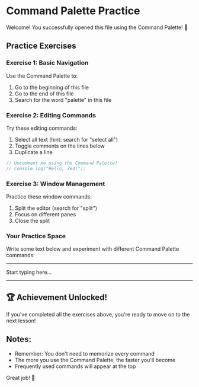 # Command Palette Practice

Welcome! You successfully opened this file using the Command Palette! 🎉

## Practice Exercises

### Exercise 1: Basic Navigation
Use the Command Palette to:
1. Go to the beginning of this file
2. Go to the end of this file
3. Search for the word "palette" in this file

### Exercise 2: Editing Commands
Try these editing commands:
1. Select all text (hint: search for "select all")
2. Toggle comments on the lines below
3. Duplicate a line

```javascript
// Uncomment me using the Command Palette!
// console.log("Hello, Zed!");
```

### Exercise 3: Window Management
Practice these window commands:
1. Split the editor (search for "split")
2. Focus on different panes
3. Close the split

### Your Practice Space
Write some text below and experiment with different Command Palette commands:

---

Start typing here...




---

## 🏆 Achievement Unlocked!
If you've completed all the exercises above, you're ready to move on to the next lesson!

## Notes:
- Remember: You don't need to memorize every command
- The more you use the Command Palette, the faster you'll become
- Frequently used commands will appear at the top

Great job! 👏
